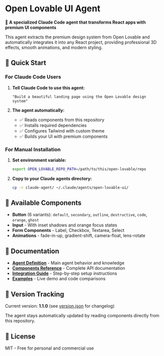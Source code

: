 # Open Lovable UI Agent

🎨 **A specialized Claude Code agent that transforms React apps with premium UI components**

This agent extracts the premium design system from Open Lovable and automatically integrates it into any React project, providing professional 3D effects, smooth animations, and modern styling.

## 🚀 Quick Start

### For Claude Code Users

1. **Tell Claude Code to use this agent:**
   ```
   "Build a beautiful landing page using the Open Lovable design system"
   ```

2. **The agent automatically:**
   - ✅ Reads components from this repository
   - ✅ Installs required dependencies  
   - ✅ Configures Tailwind with custom theme
   - ✅ Builds your UI with premium components

### For Manual Installation

1. **Set environment variable:**
   ```bash
   export OPEN_LOVABLE_REPO_PATH=/path/to/this/open-lovable/repo
   ```

2. **Copy to your Claude agents directory:**
   ```bash
   cp -r claude-agent/ ~/.claude/agents/open-lovable-ui/
   ```

## 🎨 Available Components

- **Button** (6 variants): `default`, `secondary`, `outline`, `destructive`, `code`, `orange`, `ghost`
- **Input** - With inset shadows and orange focus states
- **Form Components** - Label, Checkbox, Textarea, Select
- **Animations** - fade-in-up, gradient-shift, camera-float, lens-rotate

## 📖 Documentation

- **[Agent Definition](open-lovable-ui.md)** - Main agent behavior and knowledge
- **[Components Reference](components-reference.md)** - Complete API documentation
- **[Integration Guide](integration-guide.md)** - Step-by-step setup instructions
- **[Examples](examples/)** - Live demo and code comparisons

## 🔄 Version Tracking

Current version: **1.1.0** (see [version.json](version.json) for changelog)

The agent stays automatically updated by reading components directly from this repository.

## 📄 License

MIT - Free for personal and commercial use